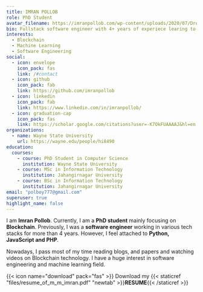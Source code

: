 ```yaml
---
title: IMRAN POLLOB
role: PhD Student
avatar_filename: https://imranpollob.com/wp-content/uploads/2020/07/Dreamy-Diary-372-1.jpg
bio: Fullstack software engineer with 4+ years of experiece learing to teach machines
interests:
  - Blockchain
  - Machine Learning
  - Software Engineering
social:
  - icon: envelope
    icon_pack: fas
    link: /#contact
  - icon: github
    icon_pack: fab
    link: https://github.com/imranpollob
  - icon: linkedin
    icon_pack: fab
    link: https://www.linkedin.com/in/imranpollob/
  - icon: graduation-cap
    icon_pack: fas
    link: https://scholar.google.com/citations?user=-K7OkFUAAAAJ&hl=en
organizations:
  - name: Wayne State University
    url: https://wayne.edu/people/hi8490
education:
  courses:
    - course: PhD Student in Computer Science
      institution: Wayne State University
    - course: MSc in Information Technology
      institution: Jahangirnagar University
    - course: BSc in Information Technology
      institution: Jahangirnagar University
email: "polboy777@gmail.com"
superuser: true
highlight_name: false
---
```


I am **Imran Pollob**. Currently, I am a **PhD student** mainly focusing on **Blockchain**. Previously, I was a **software engineer** working in various tech stacks for more than 4 years. However, I feel attached to **Python, JavaScript and PHP**.

Nowadays, I pass most of my time reading blogs, and papers and watching videos on Blockchain technology. I have a huge interest in software engineering and machine learning field.

{{< icon name="download" pack="fas" >}} Download my {{< staticref "files/resume_of_m_m_imran.pdf" "newtab" >}}<b>RESUME</b>{{< /staticref >}}

